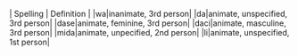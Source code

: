 | Spelling | Definition |
|wa|inanimate, 3rd person|
|da|animate, unspecified, 3rd person|
|dase|animate, feminine, 3rd person|
|daci|animate, masculine, 3rd person|
|mida|animate, unpecified, 2nd person|
|li|animate, unspecified, 1st person|
